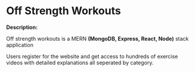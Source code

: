 # Off Strength Workouts

**Description:**

Off strength workouts is a MERN **(MongoDB, Express, React, Node)** stack application


Users register for the website and get access to hundreds of exercise videos with detailed explanations all seperated by category.

